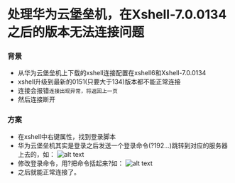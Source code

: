 # 处理华为云堡垒机，在Xshell-7.0.0134之后的版本无法连接问题

### 背景
- 从华为云堡垒机上下载的xshell连接配置在xshell6和Xshell-7.0.0134
- xshell升级到最新的0151(只要大于134)版本都不能正常连接
- 连接会报错`连接出现异常，将返回上一页`
- 然后连接断开


### 方案
- 在xshell中右键属性，找到登录脚本
- 华为云堡垒机其实是登录之后发送一个登录命令(?192...)跳转到对应的服务器上去的，如：
![alt text](1712197394054.png)
- 修改登录命令，用?把命令括起来?如：
![alt text](1712197540412.png)
- 之后就能正常连接了。